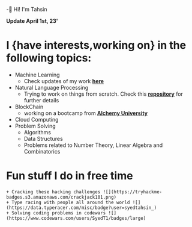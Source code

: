-👋 Hi! I'm Tahsin  
  
**Update April 1st, 23'**  

# I {have interests,working on} in the following topics:
+ Machine Learning
     - Check updates of my work [**here**](https://github.com/SyedT1/Machine-Learning-Notes)
+ Natural Language Processing
     - Trying to work on things from scratch. Check this [**repository**](https://github.com/SyedT1/myNLPnotes) for further details
+ BlockChain
     - working on a bootcamp from [**Alchemy University**](https://university.alchemy.com/home)
+ Cloud Computing
+ Problem Solving
     - Algorithms
     - Data Structures
     - Problems related to Number Theory, Linear Algebra and Combinatorics
# Fun stuff I do in free time   
    + Cracking these hacking challenges ![](https://tryhackme-badges.s3.amazonaws.com/crackjack101.png)
    + Type racing with people all around the world ![](https://data.typeracer.com/misc/badge?user=syedtahsin_)
    + Solving coding problems in codewars ![](https://www.codewars.com/users/SyedT1/badges/large)
